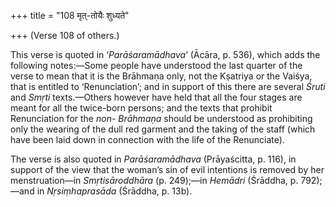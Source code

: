 +++
title = "108 मृत्-तोयैः शुध्यते"

+++
(Verse 108 of others.)

This verse is quoted in ‘*Parāśaramādhava*’ (Ācāra, p. 536), which adds
the following notes:—Some people have understood the last quarter of the
verse to mean that it is the Brāhmaṇa only, not the Kṣatriya or the
Vaiśya, that is entitled to ‘Renunciation’; and in support of this there
are several *Śruti* and *Smṛti* texts.—Others however have held that all
the four stages are meant for all the twice-born persons; and the texts
that prohibit Renunciation for the *non-* *Brāhmaṇa* should be
understood as prohibiting only the wearing of the dull red garment and
the taking of the staff (which have been laid down in connection with
the life of the Renunciate).

The verse is also quoted in *Parāśaramādhava* (Prāyaścitta, p. 116), in
support of the view that the woman’s sin of evil intentions is removed
by her menstruation—in *Smṛtisāroddhāra* (p. 249);—in *Hemādri*
(Śrāddha, p. 792);—and in *Nṛsiṃhaprasāda* (Śrāddha, p. 13b).


